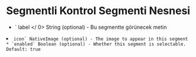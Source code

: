 # Segmentli Kontrol Segmenti Nesnesi

* ` label </ 0>  String (optional) - Bu segmentte görünecek metin</li>
<li><code>icon` NativeImage (optional) - The image to appear in this segment
* `enabled` Boolean (optional) - Whether this segment is selectable. Default: true